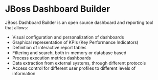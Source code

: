 # JBoss Dashboard Builder

JBoss Dashboard Builder is an open source dashboard and reporting tool that allows:

* Visual configuration and personalization of dashboards
* Graphical representation of KPIs (Key Performance Indicators)
* Definition of interactive report tables
* Filtering and search, both in-memory or database based
* Process execution metrics dashboards
* Data extraction from external systems, through different protocols
* Access control for different user profiles to different levels of information
